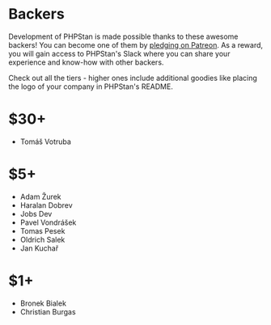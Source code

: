 # Backers

Development of PHPStan is made possible thanks to these awesome backers!
You can become one of them by [pledging on Patreon](https://www.patreon.com/phpstan).
As a reward, you will gain access to PHPStan's Slack where you can share
your experience and know-how with other backers.

Check out all the tiers - higher ones include additional goodies like placing
the logo of your company in PHPStan's README.

# $30+

* Tomáš Votruba

# $5+

* Adam Žurek
* Haralan Dobrev
* Jobs Dev
* Pavel Vondrášek
* Tomas Pesek
* Oldrich Salek
* Jan Kuchař

# $1+

* Bronek Bialek
* Christian Burgas
